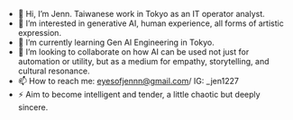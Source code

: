 - 👋 Hi, I’m Jenn. Taiwanese work in Tokyo as an IT operator analyst.
- 👀 I’m interested in generative AI, human experience, all forms of artistic expression.
- 🌱 I’m currently learning Gen AI Engineering in Tokyo.
- 💞️ I’m looking to collaborate on how AI can be used not just for automation or utility, but as a medium for empathy, storytelling, and cultural resonance.
- 📫 How to reach me: eyesofjennn@gmail.com/ IG: _jen1227
- ⚡ Aim to become intelligent and tender, a little chaotic but deeply sincere.

<!---
eyesofjennn/eyesofjennn is a ✨ special ✨ repository because its `README.md` (this file) appears on your GitHub profile.
You can click the Preview link to take a look at your changes.
--->
